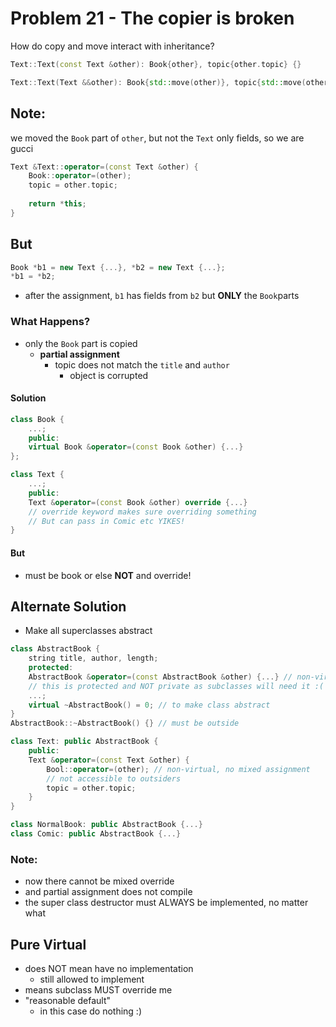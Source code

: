 # Problem 21 - The copier is broken

How do copy and move interact with inheritance?

```cpp
Text::Text(const Text &other): Book{other}, topic{other.topic} {}
```

```cpp
Text::Text(Text &&other): Book{std::move(other)}, topic{std::move(other.topic)} {}
```

## Note:

we moved the `Book` part of `other`, but not the `Text` only fields, so we are gucci

```cpp
Text &Text::operator=(const Text &other) {
    Book::operator=(other);
    topic = other.topic;
    
    return *this;
}
```

## But

```cpp
Book *b1 = new Text {...}, *b2 = new Text {...};
*b1 = *b2;
```

- after the assignment, `b1` has fields from `b2` but __ONLY__ the `Book`parts

### What Happens?

- only the `Book` part is copied
  - __partial assignment__
    - topic does not match the `title` and `author`
      - object is corrupted

#### Solution

```cpp
class Book {
    ...;
    public:
    virtual Book &operator=(const Book &other) {...}
};

class Text {
    ...;
    public:
    Text &operator=(const Book &other) override {...}
    // override keyword makes sure overriding something
    // But can pass in Comic etc YIKES!
}
```

#### But

- must be book or else __NOT__ and override!

## Alternate Solution

- Make all superclasses abstract

```cpp
class AbstractBook {
    string title, author, length;
    protected:
    AbstractBook &operator=(const AbstractBook &other) {...} // non-virtual
    // this is protected and NOT private as subclasses will need it :(
    ...;
    virtual ~AbstractBook() = 0; // to make class abstract
}
AbstractBook::~AbstractBook() {} // must be outside

class Text: public AbstractBook {
    public:
    Text &operator=(const Text &other) {
        Bool::operator=(other); // non-virtual, no mixed assignment
        // not accessible to outsiders
        topic = other.topic;
    }
}

class NormalBook: public AbstractBook {...}
class Comic: public AbstractBook {...}
```

### Note:

- now there cannot be mixed override
- and partial assignment does not compile
- the super class destructor must ALWAYS be implemented, no matter what

## Pure Virtual

- does NOT mean have no implementation
  - still allowed to implement
- means subclass MUST override me
- "reasonable default"
  - in this case do nothing :)